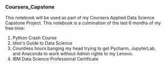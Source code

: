 ### Coursera_Capstone
This notebook will be used as part of my Coursera Applied Data Science Capstone Project.
This notebook is a culmination of the last 6 months of my free time:
1. Python Crash Course
2. Idiot's Guide to Data Science
3. Countless hours banging my head trying to get Pycharm, JupyterLab, and Anaconda to work without Admin rights to my Lenovo.
3. IBM Data Science Professional Certificate
